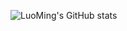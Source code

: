 ![LuoMing's GitHub stats](https://github-readme-stats.vercel.app/api?username=indomite&show_icons=true&theme=algolia)

